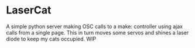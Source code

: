 # LaserCat
A simple python server making OSC calls to a make: controller using ajax calls from a single page. This in turn moves some servos and shines a laser diode to keep my cats occupied. WIP
